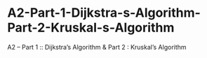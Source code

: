 # A2-Part-1-Dijkstra-s-Algorithm-Part-2-Kruskal-s-Algorithm
A2 – Part 1 :: Dijkstra’s Algorithm &amp; Part 2 : Kruskal’s Algorithm
